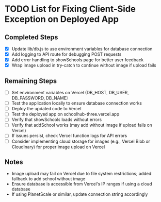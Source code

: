 # TODO List for Fixing Client-Side Exception on Deployed App

## Completed Steps
- [x] Update lib/db.js to use environment variables for database connection
- [x] Add logging to API route for debugging POST requests
- [x] Add error handling to showSchools page for better user feedback
- [x] Wrap image upload in try-catch to continue without image if upload fails

## Remaining Steps
- [ ] Set environment variables on Vercel (DB_HOST, DB_USER, DB_PASSWORD, DB_NAME)
- [ ] Test the application locally to ensure database connection works
- [ ] Deploy the updated code to Vercel
- [ ] Test the deployed app on schoolhub-three.vercel.app
- [ ] Verify that showSchools loads without errors
- [ ] Verify that addSchool works (may add without image if upload fails on Vercel)
- [ ] If issues persist, check Vercel function logs for API errors
- [ ] Consider implementing cloud storage for images (e.g., Vercel Blob or Cloudinary) for proper image upload on Vercel

## Notes
- Image upload may fail on Vercel due to file system restrictions; added fallback to add school without image
- Ensure database is accessible from Vercel's IP ranges if using a cloud database
- If using PlanetScale or similar, update connection string accordingly
